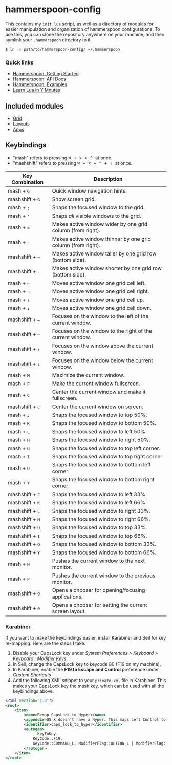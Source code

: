 # hammerspoon-config

This contains my `init.lua` script, as well as a directory of modules for easier manipulation and organization of hammerspoon configurations. To use this, you can clone the repository anywhere on your machine, and then symlink your `.hammerspoon` directory to it.

```bash
$ ln -s path/to/hammerspoon-config/ ~/.hammerspoon
```

### Quick links

* [Hammerspoon: Getting Started](http://www.hammerspoon.org/go/)
* [Hammerspoon: API Docs](http://www.hammerspoon.org/docs/index.html)
* [Hammerspoon: Examples](https://github.com/Hammerspoon/hammerspoon/wiki/Sample-Configurations)
* [Learn Lua in Y Mnutes](https://learnxinyminutes.com/docs/lua/)

## Included modules

* [Grid](modules/grid.lua)
* [Layouts](modules/layouts.lua)
* [Apps](modules/apps.lua)

## Keybindings

* "mash" refers to pressing <kbd>⌘ + ⌥ + ⌃ </kbd> at once.
* "mashshift" refers to pressing <kbd>⌘ + ⌥ + ⌃ + ⇧ </kbd> at once.

| Key Combination           | Description                                                  |
| ------------------------- | ------------------------------------------------------------ |
| mash + <kbd>G</kbd>       | Quick window navigation hints.                               |
| mashshift + <kbd>G</kbd>  | Show screen grid.                                            |
| mash + <kbd>;</kbd>       | Snaps the focused window to the grid.                        |
| mash + <kbd>'</kbd>       | Snaps *all* visible windows to the grid.                     |
| mash + <kbd>=</kbd>       | Makes active window wider by one grid column (from right).   |
| mash + <kbd>-</kbd>       | Makes active window thinner by one grid column (from right). |
| mashshift + <kbd>=</kbd>  | Makes active window taller by one grid row (bottom side).    |
| mashshift + <kbd>-</kbd>  | Makes active window shorter by one grid row (bottom side).   |
| mash + <kbd>←</kbd>       | Moves active window one grid cell left.                      |
| mash + <kbd>→</kbd>       | Moves active window one grid cell right.                     |
| mash + <kbd>↑</kbd>       | Moves active window one grid cell up.                        |
| mash + <kbd>↓</kbd>       | Moves active window one grid cell down.                      |
| mashshift + <kbd>←</kbd>  | Focuses on the window to the left of the current window.     |
| mashshift + <kbd>→</kbd>  | Focuses on the window to the right of the current window.    |
| mashshift + <kbd>↑</kbd>  | Focuses on the window above the current window.              |
| mashshift + <kbd>↓</kbd>  | Focuses on the window below the current window.              |
| mash + <kbd>M</kbd>       | Maximize the current window.                                 |
| mash + <kbd>F</kbd>       | Make the current window fullscreen.                          |
| mash + <kbd>C</kbd>       | Center the current window and make it fullscreen.            |
| mashshift + <kbd>C</kbd>  | Center the current window on screen.                         |
| mash + <kbd>J</kbd>       | Snaps the focused window to top 50%.                         |
| mash + <kbd>K</kbd>       | Snaps the focused window to bottom 50%.                      |
| mash + <kbd>L</kbd>       | Snaps the focused window to left 50%.                        |
| mash + <kbd>H</kbd>       | Snaps the focused window to right 50%.                       |
| mash + <kbd>U</kbd>       | Snaps the focused window to top left corner.                 |
| mash + <kbd>I</kbd>       | Snaps the focused window to top right corner.                |
| mash + <kbd>O</kbd>       | Snaps the focused window to bottom left corner.              |
| mash + <kbd>Y</kbd>       | Snaps the focused window to bottom right corner.             |
| mashshift + <kbd>J</kbd>  | Snaps the focused window to left 33%.                        |
| mashshift + <kbd>K</kbd>  | Snaps the focused window to left 66%.                        |
| mashshift + <kbd>L</kbd>  | Snaps the focused window to right 33%.                       |
| mashshift + <kbd>H</kbd>  | Snaps the focused window to right 66%.                       |
| mashshift + <kbd>U</kbd>  | Snaps the focused window to top 33%.                         |
| mashshift + <kbd>I</kbd>  | Snaps the focused window to top 66%.                         |
| mashshift + <kbd>O</kbd>  | Snaps the focused window to bottom 33%.                      |
| mashshift + <kbd>Y</kbd>  | Snaps the focused window to bottom 66%.                      |
| mash + <kbd>N</kbd>       | Pushes the current window to the next monitor.               |
| mash + <kbd>P</kbd>       | Pushes the current window to the previous monitor.           |
| mashshift + <kbd>9</kbd>  | Opens a chooser for opening/focusing applications.           |
| mashshift + <kbd>0</kbd>  | Opens a chooser for setting the current screen layout.       |

### Karabiner

If you want to make the keybindings easier, install Karabiner and Seil for key re-mapping. Here are the steps I take:

1. Disable your CapsLock key under _System Preferences > Keyboard > Keyboard : Modifier Keys_.
2. In Seil, change the CapsLock key to keycode 80 (F19 on my machine).
3. In Karabiner, enable the **F19 to Escape and Control** preference under _Custom Shortcuts_
4. Add the following XML snippet to your `private.xml` file in Karabiner. This makes your CapsLock key the mash key, which can be used with all the keybindings above.

```xml
<?xml version="1.0"?>
<root>
    <item>
        <name>Remap CapsLock to Hyper</name>
        <appendix>OS X doesn't have a Hyper. This maps Left Control to Control + Shift + Option + Command.</appendix>
        <identifier>caps_lock_to_hyper</identifier>
        <autogen>
            --KeyToKey--
            KeyCode::F19,
            KeyCode::COMMAND_L, ModifierFlag::OPTION_L | ModifierFlag::CONTROL_L
        </autogen>
    </item>
</root>
```
